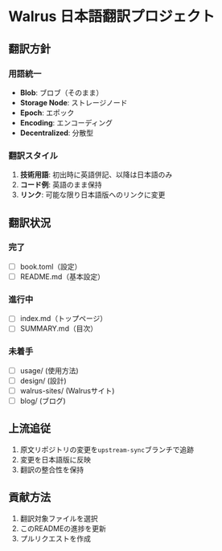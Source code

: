 # Walrus 日本語翻訳プロジェクト

## 翻訳方針

### 用語統一
- **Blob**: ブロブ（そのまま）
- **Storage Node**: ストレージノード
- **Epoch**: エポック
- **Encoding**: エンコーディング
- **Decentralized**: 分散型

### 翻訳スタイル
1. **技術用語**: 初出時に英語併記、以降は日本語のみ
2. **コード例**: 英語のまま保持
3. **リンク**: 可能な限り日本語版へのリンクに変更

## 翻訳状況

### 完了
- [ ] book.toml（設定）
- [ ] README.md（基本設定）

### 進行中
- [ ] index.md（トップページ）
- [ ] SUMMARY.md（目次）

### 未着手
- [ ] usage/ (使用方法)
- [ ] design/ (設計)
- [ ] walrus-sites/ (Walrusサイト)
- [ ] blog/ (ブログ)

## 上流追従

1. 原文リポジトリの変更を`upstream-sync`ブランチで追跡
2. 変更を日本語版に反映
3. 翻訳の整合性を保持

## 貢献方法

1. 翻訳対象ファイルを選択
2. このREADMEの進捗を更新
3. プルリクエストを作成
